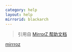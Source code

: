 ```yaml
---
category: help
layout: help
mirrorid: blackarch
---
```


> 引用自 [MirrorZ 帮助文档](https://help.mirrors.cernet.edu.cn/)

[mirrroz](https://mirrors.help/blackarch ':include :type=iframe title="help page for blackarch" width=100% height=1000px style="border-style: solid;border-width: 8px;" id="blackarch-mirror-z"')